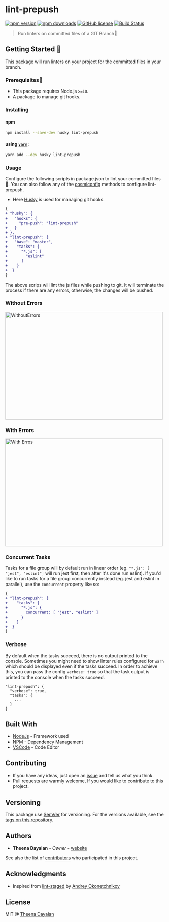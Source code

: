 # lint-prepush
[![npm version](https://badge.fury.io/js/lint-prepush.svg)](https://www.npmjs.com/package/lint-prepush)
[![npm downloads](https://img.shields.io/npm/dt/lint-prepush.svg)](https://www.npmtrends.com/lint-prepush)
[![GitHub license](https://img.shields.io/github/license/theenadayalank/lint-prepush.svg)](https://github.com/theenadayalank/lint-prepush/blob/master/LICENSE)
[![Build Status](https://travis-ci.org/theenadayalank/lint-prepush.svg?branch=master)](https://travis-ci.org/theenadayalank/lint-prepush)


> Run linters on committed files of a GIT Branch🔬

## Getting Started 🔮

This package will run linters on your project for the committed files in your branch.

### Prerequisites🔭

* This package requires Node.js `>=10`.
* A package to manage git hooks.

### Installing

#### npm

```bash
npm install --save-dev husky lint-prepush
```

#### using [`yarn`](https://yarnpkg.com/):

```bash
yarn add --dev husky lint-prepush
```

### Usage

Configure the following scripts in package.json to lint your committed files 🔧. You can also follow any of the  [cosmiconfig](https://github.com/davidtheclark/cosmiconfig) methods to configure lint-prepush.

* Here [Husky](https://github.com/typicode/husky) is used for managing git hooks.

```diff
{
+ "husky": {
+   "hooks": {
+     "pre-push": "lint-prepush"
+   }
+ },
+ "lint-prepush": {
+   "base": "master",
+    "tasks": {
+      "*.js": [
+        "eslint"
+      ]
+    }
+  }
}
```

The above scrips will lint the js files while pushing to git. It will terminate the process if there are any errors, otherwise, the changes will be pushed.

### Without Errors
<img src="screenshots/OutputWithoutErrors.gif" width="496" height="340" alt="WithoutErrors">

### With Errors
<img src="screenshots/OutputWithErrors.gif" width="496" height="340" alt="With Erros">

### Concurrent Tasks

Tasks for a file group will by default run in linear order (eg. `"*.js": [ "jest", "eslint"]` will run jest first, then after it's done run eslint).
If you'd like to run tasks for a file group concurrently instead (eg. jest and eslint in parallel), use the `concurrent` property like so:

```diff
{
+ "lint-prepush": {
+    "tasks": {
+      "*.js": {
+        concurrent: [ "jest", "eslint" ]
+      }
+    }
+  }
}
```

### Verbose

By default when the tasks succeed, there is no output printed to the console. Sometimes you might need to show linter rules configured for `warn` which should be displayed even if the tasks succeed. In order to achieve this, you can pass the config `verbose: true` so that the task output is printed to the console when the tasks succeed.

```
"lint-prepush": {
  "verbose": true,
  "tasks": {
    ...
  }
}
```

## Built With

* [NodeJs](https://nodejs.org/en/) - Framework used
* [NPM](https://www.npmjs.com/) - Dependency Management
* [VSCode](https://code.visualstudio.com/) - Code Editor

## Contributing

* If you have any ideas, just open an [issue](https://github.com/theenadayalank/lint-prepush/issues) and tell us what you think.
* Pull requests are warmly welcome, If you would like to contribute to this project.


## Versioning

This package use [SemVer](http://semver.org/) for versioning. For the versions available, see the [tags on this repository](https://github.com/theenadayalank/lint-prepush/tags).

## Authors

* **Theena Dayalan** - *Owner* - [website](https://www.theenadayalan.me/)

See also the list of [contributors](https://github.com/theenadayalank/lint-prepush/contributors) who participated in this project.

## Acknowledgments

* Inspired from [lint-staged](https://github.com/okonet/lint-staged) by [Andrey Okonetchnikov](https://github.com/okonet)

## License

MIT @ [Theena Dayalan](https://www.theenadayalan.me/)
